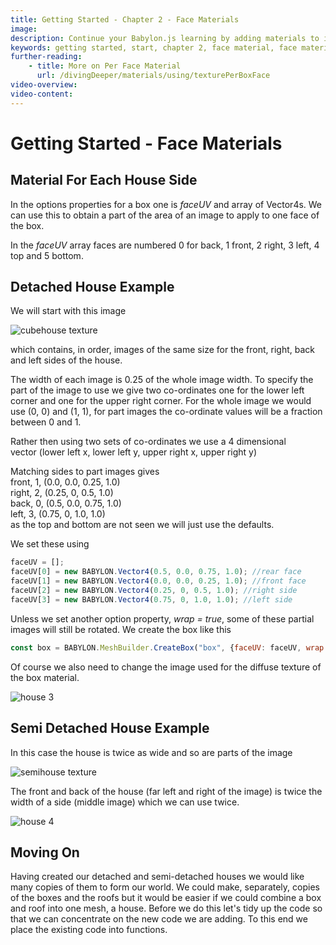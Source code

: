 ```yaml
---
title: Getting Started - Chapter 2 - Face Materials
image: 
description: Continue your Babylon.js learning by adding materials to individual faces of the meshes in your scene.
keywords: getting started, start, chapter 2, face material, face materials
further-reading:
    - title: More on Per Face Material
      url: /divingDeeper/materials/using/texturePerBoxFace
video-overview:
video-content:
---
```


# Getting Started - Face Materials

## Material For Each House Side

In the options properties for a box one is *faceUV* and array of Vector4s. We can use this to obtain a part of the area of an image to apply to one face of the box.

In the *faceUV* array faces are numbered 0 for back, 1 front, 2 right, 3 left, 4 top and 5 bottom.

## Detached House Example
We will start with this image

![cubehouse texture](/img/getstarted/cubehouse.png)

which contains, in order, images of the same size for the front, right, back and left sides of the house.

The width of each image is 0.25 of the whole image width. To specify the part of the image to use we give two co-ordinates one for the lower left corner and one for the upper right corner. For the whole image we would use (0, 0) and (1, 1), for part images the co-ordinate values will be a fraction between 0 and 1.

Rather then using two sets of co-ordinates we use a 4 dimensional  
vector (lower left x, lower left y, upper right x, upper right y)

Matching sides to part images gives  
front, 1, (0.0, 0.0, 0.25, 1.0)  
right, 2, (0.25, 0, 0.5, 1.0)  
back, 0, (0.5, 0.0, 0.75, 1.0)  
left, 3, (0.75, 0, 1.0, 1.0)  
as the top and bottom are not seen we will just use the defaults.

We set these using
```javascript
faceUV = [];
faceUV[0] = new BABYLON.Vector4(0.5, 0.0, 0.75, 1.0); //rear face
faceUV[1] = new BABYLON.Vector4(0.0, 0.0, 0.25, 1.0); //front face
faceUV[2] = new BABYLON.Vector4(0.25, 0, 0.5, 1.0); //right side
faceUV[3] = new BABYLON.Vector4(0.75, 0, 1.0, 1.0); //left side
```

Unless we set another option property, *wrap = true*, some of these partial images will still be rotated. We create the box like this
```javascript
const box = BABYLON.MeshBuilder.CreateBox("box", {faceUV: faceUV, wrap: true});
```
Of course we also need to change the image used for the diffuse texture of the box material.

<Playground id="#KBS9I5#72" title="Adding Materials To Individual Object Faces" description="A playground demonstrating how to add materials to individual faces of the objects in your scene." image="/img/playgroundsAndNMEs/gettingStartedFaceMaterials.jpg"/>

![house 3](/img/getstarted/house3.png)

## Semi Detached House Example
In this case the house is twice as wide and so are parts of the image

![semihouse texture](/img/getstarted/semihouse.png)

The front and back of the house (far left and right of the image) is twice the width of a side (middle image) which we can use twice.

<Playground id="#KBS9I5#73" title="Reusing Materials On Individual Object Faces" description="A playground demonstrating how to add reuse materials to apply on individual faces of the objects in your scene." image="/img/playgroundsAndNMEs/gettingStartedFaceMaterialsDoubled.jpg"/>

![house 4](/img/getstarted/house4.png)

## Moving On

Having created our detached and semi-detached houses we would like many copies of them to form our world. We could make, separately, copies of the boxes and the roofs but it would be easier if we could combine a box and roof into one mesh, a house. Before we do this let's tidy up the code so that we can concentrate on the new code we are adding. To this end we place the existing code into functions.

<Playground id="#KBS9I5#74" title="Wrapping House Building Into Functions" description="A playground wrapping mesh-building code into functions for future repeat use." image="/img/playgroundsAndNMEs/gettingStartedFaceMaterials.jpg"/>